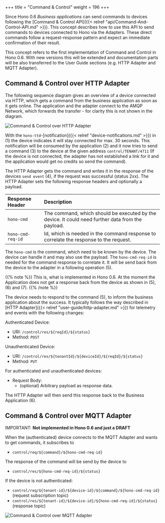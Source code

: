 +++
title = "Command & Control"
weight = 196
+++

Since Hono 0.6 *Business applications* can send commands to devices following the [Command & Control API]({{< relref "api/Command-And-Control-API.md" >}}). This concept describes how to use this API to send commands to devices connected to Hono via the Adapters. These direct commands follow a request-response pattern and expect an immediate confirmation of their result.  
 
<!--more-->

This concept refers to the first implementation of Command and Control in Hono 0.6. With new versions this will be extended and documentation parts will be also transferred to the User Guide sections (e.g. HTTP Adapter and MQTT Adapter).

## Command & Control over HTTP Adapter

The following sequence diagram gives an overview of a device connected via HTTP, which gets a command from the business application as soon as it gets online. The application and the adapter connect to the AMQP Network, which forwards the transfer - for clarity this is not shown in the diagram. 
 
![Command & Control over HTTP Adapter](../command_control_concept_http.png) 

With the `hono-ttd`-[notification]({{< relref "device-notifications.md" >}}) in (1) the device indicates it will stay connected for max. 30 seconds. This notification will be consumed by the application (2) and it now tries to send a command (3) to the device at the given address `control/TENANT/4711` (If the device is not connected, the adapter has not established a link for it and the application would get no credits so send the command).

The HTTP Adapter gets the command and writes it in the response of the devices `send event` (4), if the request was successful (status 2xx). The HTTP Adapter sets the following response headers and optionally a payload.

| Response Header              | Description         |
| :---------------------       |  :----------------- |
| `hono-cmd`               | The command, which should be executed by the device. It could need further data from the payload. |
| `hono-cmd-req-id`      | Id, which is needed in the command response to correlate the response to the request.       |

 The `hono-cmd` is the command, which need to be known by the device. The device can handle it and may also use the payload. The `hono-cmd-req-id` is needed for the command response to correlate it. It will be send back from the device to the adapter in a following operation (5). 
 
{{% note %}}
This is, what is implemented in Hono 0.6. At the moment the Application does not get a response back from the device as shown in (5), (6) and (7). 
{{% /note %}}

The device needs to respond to the command (5), to inform the business application about the success. It typically follows the way described in [HTTP Adapter]({{< relref "user-guide/http-adapter.md" >}}) for telemetry and events with the following changes:

Authenticated Device:

* URI: `/control/res/${reqId}/${status}` 
* Method: `POST`

Unauthenticated Device:

* URI: `/control/res/${tenantId}/${deviceId}/${reqId}/${status}` 
* Method: `PUT`

For authenticated and unauthenticated devices:

* Request Body:
  * (optional) Arbitrary payload as response data.

The HTTP Adapter will then send this response back to the Business Application (6). 

## Command & Control over MQTT Adapter

IMPORTANT: **Not implemented in Hono 0.6 and just a DRAFT**

When the (authenticated) device connects to the MQTT Adapter and wants to get commands, it subscribes to 

* `control/req/${command}/${hono-cmd-req-id}`

The response of the command will be send by the device to 

* `control/res/${hono-cmd-req-id}/${status}`


If the device is not authenticated:

* `control/req/${tenant-id}/${device-id}/${command}/${hono-cmd-req-id}` (request subscription topic)
* `control/res/${tenant-id}/${device-id}/${hono-cmd-req-id}/${status}` (response topic) 


![Command & Control over MQTT Adapter](../command_control_concept_mqtt.png) 
